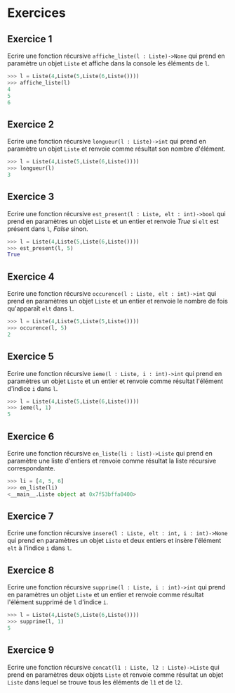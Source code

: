 # Exercices 

## Exercice 1

Ecrire une fonction récursive `affiche_liste(l : Liste)->None` qui prend en paramètre un objet `Liste` et affiche dans la console les éléments de `l`.

```python
>>> l = Liste(4,Liste(5,Liste(6,Liste())))
>>> affiche_liste(l)
4
5
6
```

## Exercice 2

Ecrire une fonction récursive `longueur(l : Liste)->int` qui prend en paramètre un objet `Liste` et renvoie comme résultat son nombre d'élément.

```python
>>> l = Liste(4,Liste(5,Liste(6,Liste())))
>>> longueur(l)
3
```

## Exercice 3

Ecrire une fonction récursive `est_present(l : Liste, elt : int)->bool` qui prend en paramètres un objet `Liste` et un entier et renvoie $True$ si `elt` est présent dans `l`, $False$ sinon.

```python
>>> l = Liste(4,Liste(5,Liste(6,Liste())))
>>> est_present(l, 5)
True
```

## Exercice 4

Ecrire une fonction récursive `occurence(l : Liste, elt : int)->int` qui prend en paramètres un objet `Liste` et un entier et renvoie le nombre de fois qu'apparaît `elt` dans `l`.

```python
>>> l = Liste(4,Liste(5,Liste(5,Liste())))
>>> occurence(l, 5)
2
```

## Exercice 5

Ecrire une fonction récursive `ieme(l : Liste, i : int)->int` qui prend en paramètres un objet `Liste` et un entier et renvoie comme résultat l'élément d'indice `i` dans `l`.

```python
>>> l = Liste(4,Liste(5,Liste(6,Liste())))
>>> ieme(l, 1)
5
```

## Exercice 6

Ecrire une fonction récursive `en_liste(li : list)->Liste` qui prend en paramètre une liste d'entiers et renvoie comme résultat la liste récursive correspondante.

```python
>>> li = [4, 5, 6]
>>> en_liste(li)
<__main__.Liste object at 0x7f53bffa0400>
```

## Exercice 7

Ecrire une fonction récursive `insere(l : Liste, elt : int, i : int)->None` qui prend en paramètres un objet `Liste` et deux entiers et insère l'élément `elt` à l'indice `i` dans `l`.

## Exercice 8

Ecrire une fonction récursive `supprime(l : Liste, i : int)->int` qui prend en paramètres un objet `Liste` et un entier et renvoie comme résultat l'élément supprimé de `l` d'indice `i`.

```python
>>> l = Liste(4,Liste(5,Liste(6,Liste())))
>>> supprime(l, 1)
5
```

## Exercice 9

Ecrire une fonction récursive `concat(l1 : Liste, l2 : Liste)->Liste` qui prend en paramètres deux objets `Liste` et renvoie comme résultat un objet `Liste` dans lequel se trouve tous les éléments de `l1` et de `l2`.